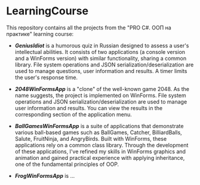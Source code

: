 # LearningCourse
This repository contains all the projects from the "PRO C#. ООП на практике" learning course:  
- **_GeniusIdiot_** is a humorous quiz in Russian designed to assess a user's intellectual abilities. It consists of two applications (a console version and a WinForms version) with similar functionality, sharing a common library. File system operations and JSON serialization/deserialization are used to manage questions, user information and results. A timer limits the user's response time.

- **_2048WinFormsApp_** is a "clone" of the well-known game 2048. As the name suggests, the project is implemented on WinForms. File system operations and JSON serialization/deserialization are used to manage user information and results. You can view the results in the corresponding section of the application menu.

- **_BallGamesWinFormsApp_** is a suite of applications that demonstrate various ball-based games such as BallGames, Catcher, BilliardBalls, Salute, FruitNinja, and AngryBirds. Built with WinForms, these applications rely on a common class library. Through the development of these applications, I've refined my skills in WinForms graphics and animation and gained practical experience with applying inheritance, one of the fundamental principles of OOP.

- **_FrogWinFormsApp_** is ...
